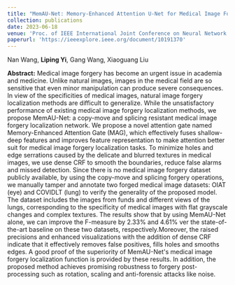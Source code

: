```yaml
---
title: "MemAU-Net: Memory-Enhanced Attention U-Net for Medical Image Forgery Localization"
collection: publications
date: 2023-06-18
venue: 'Proc. of IEEE International Joint Conference on Neural Network (IJCNN), CCF-C'
paperurl: 'https://ieeexplore.ieee.org/document/10191370'
---
```

Nan Wang, **Liping Yi**, Gang Wang, Xiaoguang Liu

**Abstract:** Medical image forgery has become an urgent issue in academia and medicine. Unlike natural images, images in the medical field are so sensitive that even minor manipulation can produce severe consequences. In view of the specificities of medical images, natural image forgery localization methods are difficult to generalize. While the unsatisfactory performance of existing medical image forgery localization methods, we propose MemAU-Net: a copy-move and splicing resistant medical image forgery localization network. We propose a novel attention gate named Memory-Enhanced Attention Gate (MAG), which effectively fuses shallow-deep features and improves feature representation to make attention better suit for medical image forgery localization tasks. To minimize holes and edge serrations caused by the delicate and blurred textures in medical images, we use dense CRF to smooth the boundaries, reduce false alarms and missed detection. Since there is no medical image forgery dataset publicly available, by using the copy-move and splicing forgery operations, we manually tamper and annotate two forged medical image datasets: OIAT (eye) and COVIDLT (lung) to verify the generality of the proposed model. The dataset includes the images from funds and different views of the lungs, corresponding to the specificity of medical images with flat grayscale changes and complex textures. The results show that by using MemAU-Net alone, we can improve the F-measure by 2.33% and 4.61% ver the state-of-the-art baseline on these two datasets, respectively.Moreover, the raised precisions and enhanced visualizations with the addition of dense CRF indicate that it effectively removes false positives, fills holes and smooths edges. A good proof of the superiority of MemAU-Net's medical image forgery localization function is provided by these results. In addition, the proposed method achieves promising robustness to forgery post-processing such as rotation, scaling and anti-forensic attacks like noise.
